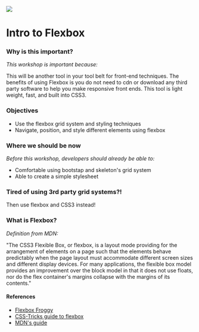 <!--
Creator: Team editing by Matt
Market: SF
-->

![](https://ga-dash.s3.amazonaws.com/production/assets/logo-9f88ae6c9c3871690e33280fcf557f33.png)

# Intro to Flexbox

### Why is this important?
*This workshop is important because:*

This will be another tool in your tool belt for front-end techniques. The benefits of using Flexbox is you do not need to cdn or download any third party software to help you make responsive front ends. This tool is light weight, fast, and built into CSS3. 

### Objectives
- Use the flexbox grid system and styling techniques
- Navigate, position, and style different elements using flexbox

### Where we should be now
*Before this workshop, developers should already be able to:*
- Comfortable using bootstap and skeleton's grid system
- Able to create a simple stylesheet

### Tired of using 3rd party grid systems?!
Then use flexbox and CSS3 instead!

### What is Flexbox?
*Definition from MDN:*

"The CSS3 Flexible Box, or flexbox, is a layout mode providing for the arrangement of elements on a page such that the elements behave predictably when the page layout must accommodate different screen sizes and different display devices. For many applications, the flexible box model provides an improvement over the block model in that it does not use floats, nor do the flex container's margins collapse with the margins of its contents."

#### References
- [Flexbox Froggy](http://flexboxfroggy.com/)
- [CSS-Tricks guide to flexbox](https://css-tricks.com/snippets/css/a-guide-to-flexbox/)
- [MDN's guide](https://developer.mozilla.org/en-US/docs/Web/CSS/CSS_Flexible_Box_Layout/Using_CSS_flexible_boxes)

